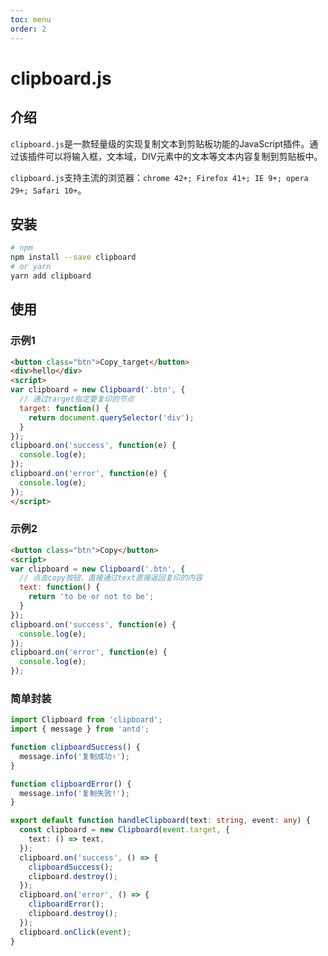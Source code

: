 ```yaml
---
toc: menu
order: 2
---
```


# clipboard.js

## 介绍

`clipboard.js`是一款轻量级的实现复制文本到剪贴板功能的JavaScript插件。通过该插件可以将输入框，文本域，DIV元素中的文本等文本内容复制到剪贴板中。

`clipboard.js`支持主流的浏览器：`chrome 42+; Firefox 41+; IE 9+; opera 29+; Safari 10+`。

## 安装

```bash
# npm
npm install --save clipboard
# or yarn
yarn add clipboard
```

## 使用

### 示例1

```html
<button class="btn">Copy_target</button>
<div>hello</div>
<script>
var clipboard = new Clipboard('.btn', {
  // 通过target指定要复印的节点
  target: function() {
    return document.querySelector('div');
  }
});
clipboard.on('success', function(e) {
  console.log(e);
});
clipboard.on('error', function(e) {
  console.log(e);
});
</script>
```

### 示例2

```html
<button class="btn">Copy</button>
<script>
var clipboard = new Clipboard('.btn', {
  // 点击copy按钮，直接通过text直接返回复印的内容
  text: function() {
    return 'to be or not to be';
  }
});
clipboard.on('success', function(e) {
  console.log(e);
});
clipboard.on('error', function(e) {
  console.log(e);
});
```

### 简单封装

```ts
import Clipboard from 'clipboard';
import { message } from 'antd';

function clipboardSuccess() {
  message.info('复制成功✌️');
}

function clipboardError() {
  message.info('复制失败!');
}

export default function handleClipboard(text: string, event: any) {
  const clipboard = new Clipboard(event.target, {
    text: () => text,
  });
  clipboard.on('success', () => {
    clipboardSuccess();
    clipboard.destroy();
  });
  clipboard.on('error', () => {
    clipboardError();
    clipboard.destroy();
  });
  clipboard.onClick(event);
}
```
